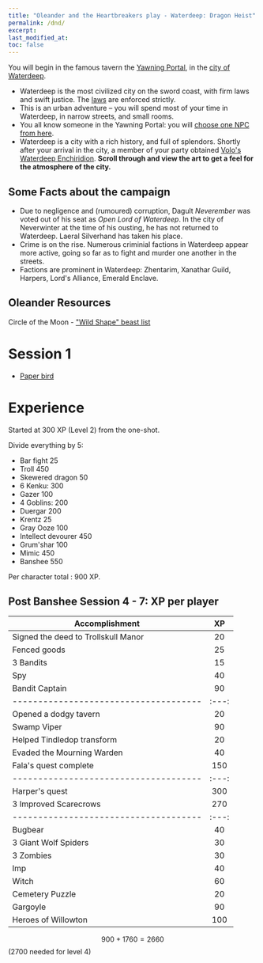 ```yaml
---
title: "Oleander and the Heartbreakers play - Waterdeep: Dragon Heist"
permalink: /dnd/
excerpt:
last_modified_at:
toc: false
---
```


You will begin in the famous tavern the [Yawning Portal](https://rtgodwin.com/dnd/1001.png), in the [city of Waterdeep](https://rtgodwin.com/dnd/wdhplayer.jpg).

- Waterdeep is the most civilized city on the sword coast, with firm laws and swift justice. The [laws](https://rtgodwin.com/dnd/c002.png) are enforced strictly.
- This is an urban adventure – you will spend most of your time in Waterdeep, in narrow streets, and small rooms.
- You all know someone in the Yawning Portal: you will [choose one NPC from here](https://rtgodwin.com/dnd/c001.png).
- Waterdeep is a city with a rich history, and full of splendors. Shortly after your arrival in the city, a member of your party obtained [Volo's Waterdeep Enchiridion](https://5e.tools/adventure.html#wdh,10). **Scroll through and view the art to get a feel for the atmosphere of the city.**

## Some Facts about the campaign

- Due to negligence and (rumoured) corruption, Dagult *Neverember* was voted out of his seat as *Open Lord of Waterdeep*. In the city of Neverwinter at the time of his ousting, he has not returned to Waterdeep. Laeral Silverhand has taken his place.
- Crime is on the rise. Numerous criminial factions in Waterdeep appear more active, going so far as to fight and murder one another in the streets.
- Factions are prominent in Waterdeep: Zhentarim, Xanathar Guild, Harpers, Lord's Alliance, Emerald Enclave.

## Oleander Resources
Circle of the Moon - ["Wild Shape" beast list](https://docs.google.com/spreadsheets/d/1dTGapgzFstOdRr5EJEV6sAhtNSYi0QsX-Tgr2GRutWI/edit#gid=2001884058)

# Session 1

- [Paper bird](https://rtgodwin.com/dnd/paperbird.png)

# Experience

Started at 300 XP (Level 2) from the one-shot.

Divide everything by 5:

- Bar fight 25
- Troll 450
- Skewered dragon 50
- 6 Kenku: 300
- Gazer 100
- 4 Goblins: 200
- Duergar 200
- Krentz 25
- Gray Ooze 100
- Intellect devourer 450
- Grum'shar 100
- Mimic 450
- Banshee 550

Per character total : 900 XP.

## Post Banshee Session 4 - 7: XP **per player**

| Accomplishment                      |  XP |
|-------------------------------------|:---:|
| Signed the deed to Trollskull Manor |  20 |
| Fenced goods                        |  25 |
| 3 Bandits                           |  15 |
| Spy                                 |  40 |
| Bandit Captain                      |  90 |
|-------------------------------------|:---:|
| Opened a dodgy tavern               |  20 |
| Swamp Viper                         |  90 |
| Helped Tindledop transform          |  20 |
| Evaded the Mourning Warden          |  40 |
| Fala's quest complete               | 150 |
|-------------------------------------|:---:|
| Harper's quest                      | 300 |
| 3 Improved Scarecrows               | 270 |
|-------------------------------------|:---:|
| Bugbear                             |  40 |
| 3 Giant Wolf Spiders                |  30 |
| 3 Zombies                           |  30 |
| Imp                                 |  40 |
| Witch                               |  60 |
| Cemetery Puzzle                     |  20 |
| Gargoyle                            |  90 |
| Heroes of Willowton                 | 100 |

$$900 + 1760 = 2660$$ (2700 needed for level 4)
